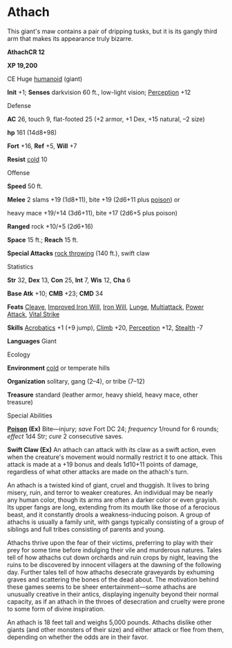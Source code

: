 # Athach

This giant's maw contains a pair of dripping tusks, but it is its gangly third arm that makes its appearance truly bizarre.

**AthachCR 12**

**XP 19,200**

CE Huge [humanoid](monsters/creatureTypes#_humanoid) (giant)

**Init** +1; **Senses** darkvision 60 ft., low-light vision; [Perception](additionalMonsters/../skills/perception#_perception) +12

Defense

**AC** 26, touch 9, flat-footed 25 (+2 armor, +1 Dex, +15 natural, –2 size)

**hp** 161 (14d8+98)

**Fort** +16, **Ref** +5, **Will** +7

**Resist** [cold](monsters/creatureTypes#_cold-subtype) 10

Offense

**Speed** 50 ft.

**Melee** 2 slams +19 (1d8+11), bite +19 (2d6+11 plus [poison](monsters/universalMonsterRules#_poison-(ex-or-su))) or

heavy mace +19/+14 (3d6+11), bite +17 (2d6+5 plus poison)

**Ranged** rock +10/+5 (2d6+16)

**Space** 15 ft.; **Reach** 15 ft.

**Special Attacks** [rock throwing](monsters/universalMonsterRules#_rock-throwing) (140 ft.), swift claw

Statistics

**Str** 32, **Dex** 13, **Con** 25, **Int** 7, **Wis** 12, **Cha** 6

**Base Atk** +10; **CMB** +23; **CMD** 34

**Feats** [Cleave](additionalMonsters/../feats#_cleave), [Improved Iron Will](additionalMonsters/../feats#_improved-iron-will), [Iron Will](additionalMonsters/../feats#_iron-will), [Lunge](additionalMonsters/../feats#_lunge), [Multiattack](additionalMonsters/../monsters/monsterFeats#_multiattack), [Power Attack](additionalMonsters/../feats#_power-attack), [Vital Strike](additionalMonsters/../feats#_vital-strike)

**Skills** [Acrobatics](additionalMonsters/../skills/acrobatics#_acrobatics) +1 (+9 jump), [Climb](additionalMonsters/../skills/climb#_climb) +20, [Perception](additionalMonsters/../skills/perception#_perception) +12, [Stealth](additionalMonsters/../skills/stealth#_stealth) -7

**Languages** Giant

Ecology

**Environment** [cold](monsters/creatureTypes#_cold-subtype) or temperate hills

**Organization** solitary, gang (2–4), or tribe (7–12)

**Treasure** standard (leather armor, heavy shield, heavy mace, other treasure)

Special Abilities

**[Poison](monsters/universalMonsterRules#_poison-(ex-or-su)) (Ex)** Bite—injury; _save_ Fort DC 24; _frequency_ 1/round for 6 rounds; _effect_ 1d4 Str; _cure_ 2 consecutive saves.

**Swift Claw (Ex)** An athach can attack with its claw as a swift action, even when the creature's movement would normally restrict it to one attack. This attack is made at a +19 bonus and deals 1d10+11 points of damage, regardless of what other attacks are made on the athach's turn.

An athach is a twisted kind of giant, cruel and thuggish. It lives to bring misery, ruin, and terror to weaker creatures. An individual may be nearly any human color, though its arms are often a darker color or even grayish. Its upper fangs are long, extending from its mouth like those of a ferocious beast, and it constantly drools a weakness-inducing poison. A group of athachs is usually a family unit, with gangs typically consisting of a group of siblings and full tribes consisting of parents and young.

Athachs thrive upon the fear of their victims, preferring to play with their prey for some time before indulging their vile and murderous natures. Tales tell of how athachs cut down orchards and ruin crops by night, leaving the ruins to be discovered by innocent villagers at the dawning of the following day. Further tales tell of how athachs desecrate graveyards by exhuming graves and scattering the bones of the dead about. The motivation behind these games seems to be sheer entertainment—some athachs are unusually creative in their antics, displaying ingenuity beyond their normal capacity, as if an athach in the throes of desecration and cruelty were prone to some form of divine inspiration.

An athach is 18 feet tall and weighs 5,000 pounds. Athachs dislike other giants (and other monsters of their size) and either attack or flee from them, depending on whether the odds are in their favor.

